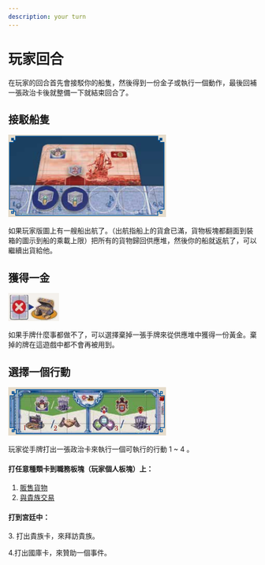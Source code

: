 ```yaml
---
description: your turn
---
```


# 玩家回合

在玩家的回合首先會接駁你的船隻，然後得到一份金子或執行一個動作，最後回補一張政治卡後就整備一下就結束回合了。

## 接駁船隻

![](<.gitbook/assets/image (32).png>)

如果玩家版圖上有一艘船出航了。（出航指船上的貨倉已滿，貨物板塊都翻面到裝箱的圖示到船的乘載上限）把所有的貨物歸回供應堆，然後你的船就返航了，可以繼續出貨給他。

## 獲得一金

![](<.gitbook/assets/image (18) (1).png>)

如果手牌什麼事都做不了，可以選擇棄掉一張手牌來從供應堆中獲得一份黃金。棄掉的牌在這遊戲中都不會再被用到。

## 選擇一個行動

![](<.gitbook/assets/image (7) (1).png>)

玩家從手牌打出一張政治卡來執行一個可執行的行動 1 \~ 4 。

#### 打任意種類卡到職務板塊（玩家個人板塊）上：

1. [販售貨物](hang-dong-1-chu-shou-huo-wu.md)
2. [與貴族交易](hang-dong-2-yu-gui-zu-jiao-yi-guo-jia-hang-dong.md)

#### 打到宮廷中：

3\. 打出貴族卡，來拜訪貴族。

4.打出國庫卡，來贊助一個事件。

##

